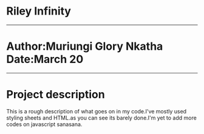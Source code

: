 # Riley Infinity
*****
# Author:Muriungi Glory Nkatha  Date:March 20
*****
# Project description
This is a rough description of what goes on in my code.I've mostly used styling sheets and HTML.as you can see its  barely done.I'm yet to add more codes on javascript sanasana.